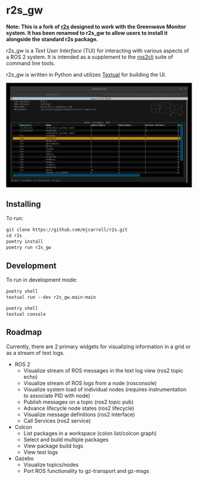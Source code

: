 # r2s_gw

**Note: This is a fork of [r2s](https://github.com/mjcarroll/r2s) designed to work with the Greenwave Monitor system. It has been renamed to r2s_gw to allow users to install it alongside the standard r2s package.**

r2s_gw is a _Text User Interface_ (TUI) for interacting with various aspects of a ROS 2 system.
It is intended as a supplement to the [ros2cli](https://github.com/ros2/ros2cli) suite of command line tools.


r2s_gw is written in Python and utilizes [Textual](https://github.com/textualize/textual/) for building the UI.

![Alt Text](doc/r2s.gif)


## Installing

To run:

```
git clone https://github.com/mjcarroll/r2s.git
cd r2s
poetry install
poetry run r2s_gw
```

## Development

To run in development mode:

```
poetry shell
textual run --dev r2s_gw.main:main
```

```
poetry shell
textual console
```

## Roadmap

Currently, there are 2 primary widgets for visualizing information in a grid or as a stream of text logs.

* ROS 2
  * Visualize stream of ROS messages in the text log view (ros2 topic echo)
  * Visualize stream of ROS logs from a node (rosconsole)
  * Visualize system load of individual nodes (requires instrumentation to associate PID with node)
  * Publish messages on a topic (ros2 topic pub)
  * Advance lifecycle node states (ros2 lifecycle)
  * Visualize message definitions (ros2 interface)
  * Call Services (ros2 service)
* Colcon
  * List packages in a workspace (colon list/colcon graph)
  * Select and build multiple packages
  * View package build logs
  * View test logs
* Gazebo
  * Visualize topics/nodes
  * Port ROS functionality to gz-transport and gz-msgs
